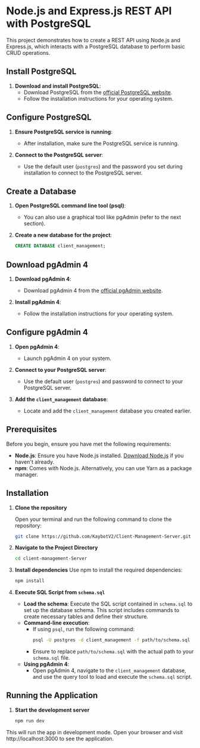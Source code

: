 # Node.js and Express.js REST API with PostgreSQL

This project demonstrates how to create a REST API using Node.js and Express.js, which interacts with a PostgreSQL database to perform basic CRUD operations.

## Install PostgreSQL

1. **Download and install PostgreSQL**:
   - Download PostgreSQL from the [official PostgreSQL website](https://www.postgresql.org/download/).
   - Follow the installation instructions for your operating system.

## Configure PostgreSQL

1. **Ensure PostgreSQL service is running**:
   - After installation, make sure the PostgreSQL service is running.

2. **Connect to the PostgreSQL server**:
   - Use the default user (`postgres`) and the password you set during installation to connect to the PostgreSQL server.

## Create a Database

1. **Open PostgreSQL command line tool (psql)**:
   - You can also use a graphical tool like pgAdmin (refer to the next section).

2. **Create a new database for the project**:
   ```sql
   CREATE DATABASE client_management;

## Download pgAdmin 4

1. **Download pgAdmin 4**:
   - Download pgAdmin 4 from the [official pgAdmin website](https://www.pgadmin.org/download/).

2. **Install pgAdmin 4**:
   - Follow the installation instructions for your operating system.

## Configure pgAdmin 4

1. **Open pgAdmin 4**:
   - Launch pgAdmin 4 on your system.

2. **Connect to your PostgreSQL server**:
   - Use the default user (`postgres`) and password to connect to your PostgreSQL server.

3. **Add the `client_management` database**:
   - Locate and add the `client_management` database you created earlier.

## Prerequisites

Before you begin, ensure you have met the following requirements:

- **Node.js**: Ensure you have Node.js installed. [Download Node.js](https://nodejs.org/) if you haven't already.
- **npm**: Comes with Node.js. Alternatively, you can use Yarn as a package manager.

## Installation

1. **Clone the repository**

   Open your terminal and run the following command to clone the repository:

   ```bash
   git clone https://github.com/KaybotV2/Client-Management-Server.git

2. **Navigate to the Project Directory**

    ```bash
    cd client-management-Server

3. **Install dependencies**
    Use npm to install the required dependencies:
    ```bash
    npm install

4. **Execute SQL Script from `schema.sql`**

   - **Load the schema**: Execute the SQL script contained in `schema.sql` to set up the database schema. This script includes commands to create necessary tables and define their structure.
   - **Command-line execution**:
     - If using `psql`, run the following command:
       ```bash
       psql -U postgres -d client_management -f path/to/schema.sql
       ```
     - Ensure to replace `path/to/schema.sql` with the actual path to your `schema.sql` file.
   - **Using pgAdmin 4**:
     - Open pgAdmin 4, navigate to the `client_management` database, and use the query tool to load and execute the `schema.sql` script.



## Running the Application

1. **Start the development server**
    ```bash
    npm run dev

This will run the app in development mode. Open your browser and visit http://localhost:3000 to see the application.